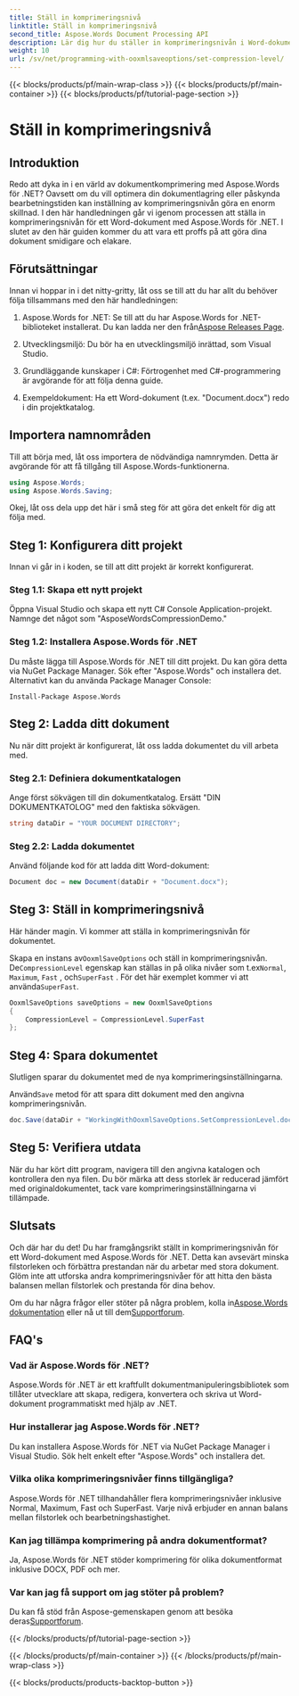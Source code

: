 ```yaml
---
title: Ställ in komprimeringsnivå
linktitle: Ställ in komprimeringsnivå
second_title: Aspose.Words Document Processing API
description: Lär dig hur du ställer in komprimeringsnivån i Word-dokument med Aspose.Words för .NET. Följ vår steg-för-steg-guide för att optimera din dokumentlagring och prestanda.
weight: 10
url: /sv/net/programming-with-ooxmlsaveoptions/set-compression-level/
---
```


{{< blocks/products/pf/main-wrap-class >}}
{{< blocks/products/pf/main-container >}}
{{< blocks/products/pf/tutorial-page-section >}}

# Ställ in komprimeringsnivå

## Introduktion

Redo att dyka in i en värld av dokumentkomprimering med Aspose.Words för .NET? Oavsett om du vill optimera din dokumentlagring eller påskynda bearbetningstiden kan inställning av komprimeringsnivån göra en enorm skillnad. I den här handledningen går vi igenom processen att ställa in komprimeringsnivån för ett Word-dokument med Aspose.Words för .NET. I slutet av den här guiden kommer du att vara ett proffs på att göra dina dokument smidigare och elakare.

## Förutsättningar

Innan vi hoppar in i det nitty-gritty, låt oss se till att du har allt du behöver följa tillsammans med den här handledningen:

1.  Aspose.Words for .NET: Se till att du har Aspose.Words for .NET-biblioteket installerat. Du kan ladda ner den från[Aspose Releases Page](https://releases.aspose.com/words/net/).

2. Utvecklingsmiljö: Du bör ha en utvecklingsmiljö inrättad, som Visual Studio.

3. Grundläggande kunskaper i C#: Förtrogenhet med C#-programmering är avgörande för att följa denna guide.

4. Exempeldokument: Ha ett Word-dokument (t.ex. "Document.docx") redo i din projektkatalog.

## Importera namnområden

Till att börja med, låt oss importera de nödvändiga namnrymden. Detta är avgörande för att få tillgång till Aspose.Words-funktionerna.

```csharp
using Aspose.Words;
using Aspose.Words.Saving;
```

Okej, låt oss dela upp det här i små steg för att göra det enkelt för dig att följa med.

## Steg 1: Konfigurera ditt projekt

Innan vi går in i koden, se till att ditt projekt är korrekt konfigurerat.

### Steg 1.1: Skapa ett nytt projekt

Öppna Visual Studio och skapa ett nytt C# Console Application-projekt. Namnge det något som "AsposeWordsCompressionDemo."

### Steg 1.2: Installera Aspose.Words för .NET

Du måste lägga till Aspose.Words för .NET till ditt projekt. Du kan göra detta via NuGet Package Manager. Sök efter "Aspose.Words" och installera det. Alternativt kan du använda Package Manager Console:

```shell
Install-Package Aspose.Words
```

## Steg 2: Ladda ditt dokument

Nu när ditt projekt är konfigurerat, låt oss ladda dokumentet du vill arbeta med.

### Steg 2.1: Definiera dokumentkatalogen

Ange först sökvägen till din dokumentkatalog. Ersätt "DIN DOKUMENTKATOLOG" med den faktiska sökvägen.

```csharp
string dataDir = "YOUR DOCUMENT DIRECTORY";
```

### Steg 2.2: Ladda dokumentet

Använd följande kod för att ladda ditt Word-dokument:

```csharp
Document doc = new Document(dataDir + "Document.docx");
```

## Steg 3: Ställ in komprimeringsnivå

Här händer magin. Vi kommer att ställa in komprimeringsnivån för dokumentet.

 Skapa en instans av`OoxmlSaveOptions` och ställ in komprimeringsnivån. De`CompressionLevel` egenskap kan ställas in på olika nivåer som t.ex`Normal`, `Maximum`, `Fast` , och`SuperFast` . För det här exemplet kommer vi att använda`SuperFast`.

```csharp
OoxmlSaveOptions saveOptions = new OoxmlSaveOptions
{
    CompressionLevel = CompressionLevel.SuperFast
};
```

## Steg 4: Spara dokumentet

Slutligen sparar du dokumentet med de nya komprimeringsinställningarna.

 Använd`Save` metod för att spara ditt dokument med den angivna komprimeringsnivån.

```csharp
doc.Save(dataDir + "WorkingWithOoxmlSaveOptions.SetCompressionLevel.docx", saveOptions);
```

## Steg 5: Verifiera utdata

När du har kört ditt program, navigera till den angivna katalogen och kontrollera den nya filen. Du bör märka att dess storlek är reducerad jämfört med originaldokumentet, tack vare komprimeringsinställningarna vi tillämpade.

## Slutsats

Och där har du det! Du har framgångsrikt ställt in komprimeringsnivån för ett Word-dokument med Aspose.Words för .NET. Detta kan avsevärt minska filstorleken och förbättra prestandan när du arbetar med stora dokument. Glöm inte att utforska andra komprimeringsnivåer för att hitta den bästa balansen mellan filstorlek och prestanda för dina behov.

Om du har några frågor eller stöter på några problem, kolla in[Aspose.Words dokumentation](https://reference.aspose.com/words/net/) eller nå ut till dem[Supportforum](https://forum.aspose.com/c/words/8).

## FAQ's

### Vad är Aspose.Words för .NET?

Aspose.Words för .NET är ett kraftfullt dokumentmanipuleringsbibliotek som tillåter utvecklare att skapa, redigera, konvertera och skriva ut Word-dokument programmatiskt med hjälp av .NET.

### Hur installerar jag Aspose.Words för .NET?

Du kan installera Aspose.Words för .NET via NuGet Package Manager i Visual Studio. Sök helt enkelt efter "Aspose.Words" och installera det.

### Vilka olika komprimeringsnivåer finns tillgängliga?

Aspose.Words för .NET tillhandahåller flera komprimeringsnivåer inklusive Normal, Maximum, Fast och SuperFast. Varje nivå erbjuder en annan balans mellan filstorlek och bearbetningshastighet.

### Kan jag tillämpa komprimering på andra dokumentformat?

Ja, Aspose.Words för .NET stöder komprimering för olika dokumentformat inklusive DOCX, PDF och mer.

### Var kan jag få support om jag stöter på problem?

 Du kan få stöd från Aspose-gemenskapen genom att besöka deras[Supportforum](https://forum.aspose.com/c/words/8).

{{< /blocks/products/pf/tutorial-page-section >}}

{{< /blocks/products/pf/main-container >}}
{{< /blocks/products/pf/main-wrap-class >}}

{{< blocks/products/products-backtop-button >}}
